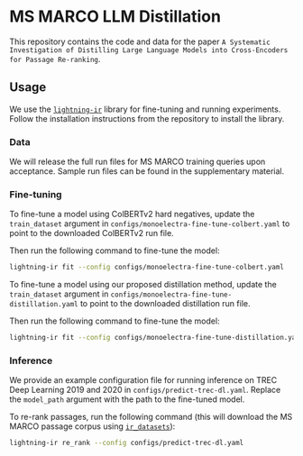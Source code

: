 # MS MARCO LLM Distillation

This repository contains the code and data for the paper `A Systematic Investigation of Distilling Large Language Models into Cross-Encoders for Passage Re-ranking`.

## Usage

We use the [`lightning-ir`](https://github.com/webis-de/lightning-ir) library for fine-tuning and running experiments. Follow the installation instructions from the repository to install the library.

### Data

We will release the full run files for MS MARCO training queries upon acceptance. Sample run files can be found in the supplementary material.

### Fine-tuning

To fine-tune a model using ColBERTv2 hard negatives, update the `train_dataset` argument in `configs/monoelectra-fine-tune-colbert.yaml` to point to the downloaded ColBERTv2 run file.

Then run the following command to fine-tune the model:

```bash
lightning-ir fit --config configs/monoelectra-fine-tune-colbert.yaml
```

To fine-tune a model using our proposed distillation method, update the `train_dataset` argument in `configs/monoelectra-fine-tune-distillation.yaml` to point to the downloaded distillation run file.

Then run the following command to fine-tune the model:

```bash
lightning-ir fit --config configs/monoelectra-fine-tune-distillation.yaml
```

### Inference

We provide an example configuration file for running inference on TREC Deep Learning 2019 and 2020 in `configs/predict-trec-dl.yaml`. Replace the `model_path` argument with the path to the fine-tuned model.

To re-rank passages, run the following command (this will download the MS MARCO passage corpus using [`ir_datasets`](https://ir-datasets.com/)):

```bash
lightning-ir re_rank --config configs/predict-trec-dl.yaml
```
